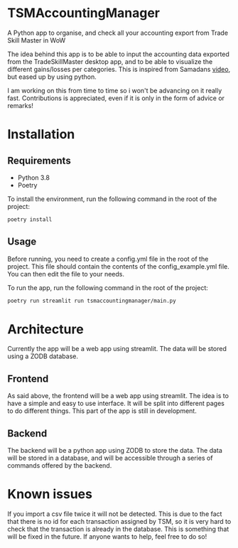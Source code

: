 # TSMAccountingManager

A Python app to organise, and check all your accounting export from Trade Skill Master in WoW

The idea behind this app is to be able to input the accounting data exported from the TradeSkillMaster desktop app, and to be able to visualize the different gains/losses per categories. This is inspired from Samadans [video](https://www.youtube.com/watch?v=4Na0cF8p91g), but eased up by using python.

I am working on this from time to time so i won't be advancing on it really fast. Contributions is appreciated, even if it is only in the form of advice or remarks!

# Installation

## Requirements

-   Python 3.8
-   Poetry

To install the environment, run the following command in the root of the project:

```bash
poetry install
```

## Usage

Before running, you need to create a config.yml file in the root of the project. This file should contain the contents of the config_example.yml file. You can then edit the file to your needs.

To run the app, run the following command in the root of the project:

```bash
poetry run streamlit run tsmaccountingmanager/main.py
```

# Architecture

Currently the app will be a web app using streamlit. The data will be stored using a ZODB database.

## Frontend

As said above, the frontend will be a web app using streamlit. The idea is to have a simple and easy to use interface. It will be split into different pages to do different things. This part of the app is still in development.

## Backend

The backend will be a python app using ZODB to store the data. The data will be stored in a database, and will be accessible through a series of commands offered by the backend.

# Known issues

If you import a csv file twice it will not be detected. This is due to the fact that there is no id for each transaction assigned by TSM, so it is very hard to check that the transaction is already in the database. This is something that will be fixed in the future. If anyone wants to help, feel free to do so!
